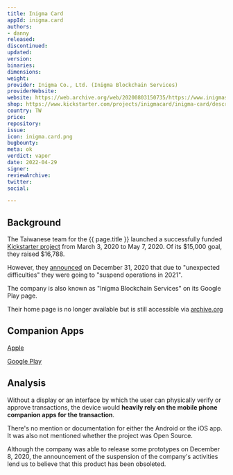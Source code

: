 ```yaml
---
title: Inigma Card
appId: inigma.card
authors:
- danny
released: 
discontinued: 
updated: 
version: 
binaries: 
dimensions: 
weight: 
provider: Inigma Co., Ltd. (Inigma Blockchain Services)
providerWebsite: 
website: https://web.archive.org/web/20200803150735/https://www.inigmasys.com/
shop: https://www.kickstarter.com/projects/inigmacard/inigma-card/description
country: TW
price: 
repository: 
issue: 
icon: inigma.card.png
bugbounty: 
meta: ok
verdict: vapor
date: 2022-04-29
signer: 
reviewArchive: 
twitter: 
social: 

---
```


## Background 

The Taiwanese team for the {{ page.title }} launched a successfully funded [Kickstarter project](https://www.kickstarter.com/projects/inigmacard/inigma-card/description) from March 3, 2020 to May 7, 2020. Of its $15,000 goal, they raised $16,788. 

However, they [announced](https://www.kickstarter.com/projects/inigmacard/inigma-card/posts/3057730) on December 31, 2020 that due to "unexpected difficulties" they were going to "suspend operations in 2021". 

The company is also known as "Inigma Blockchain Services" on its Google Play page.

Their home page is no longer available but is still accessible via [archive.org](https://web.archive.org/web/20200803150735/https://www.inigmasys.com/)

## Companion Apps 

[Apple](https://apps.apple.com/tw/app/inigma-btc-eth-smart-wallet/id1501785133)

[Google Play](https://play.google.com/store/apps/details?id=com.inigma.wallet)

## Analysis 

Without a display or an interface by which the user can physically verify or approve transactions, the device would **heavily rely on the mobile phone companion apps for the transaction**. 

There's no mention or documentation for either the Android or the iOS app. It was also not mentioned whether the project was Open Source. 

Although the company was able to release some prototypes on December 8, 2020, the announcement of the suspension of the company's activities lend us to believe that this product has been obsoleted. 

